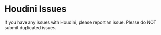 # Houdini Issues
If you have any issues with Houdini, please report an issue.
Please do NOT submit duplicated issues.
